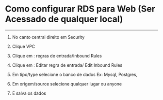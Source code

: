 # Como configurar RDS para Web (Ser Acessado de qualquer local)

----

1. No canto central direito em Security

1. Clique VPC

1. Clique em : regras de entrada/Inbound Rules

1. Clique em : Editar regra de entrada/ Edit Inbound Rules

1. Em tipo/type selecione o banco de dados
Ex: Mysql, Postgres, 

1. Em origem/source selecione qualquer lugar ou anyone

1. E salva os dados